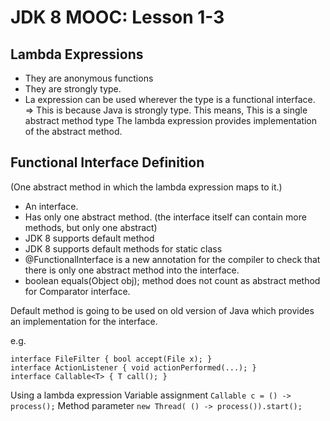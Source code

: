 # JDK 8 MOOC: Lesson 1-3 #

## Lambda Expressions ##
- They are anonymous functions
- They are strongly type.
- La expression can be used  wherever the type is a functional interface. 
	=> This is because Java is strongly type. This means,
		This is a single abstract method type
		The lambda expression provides implementation of the abstract method.

## Functional Interface Definition ##
(One abstract method in which the lambda expression maps to it.)

- An interface.
- Has only one abstract method. (the interface itself can contain more methods, but only one abstract)
- JDK 8 supports default method
- JDK 8 supports default methods for static class
- @FunctionalInterface is a new annotation for the compiler 
   to check that there is only one abstract method into the interface.
- boolean equals(Object obj); method does not count as abstract method for Comparator interface.
   
Default method is going to be used on old version of Java which provides an implementation 
for the interface.

e.g.

    interface FileFilter { bool accept(File x); }
    interface ActionListener { void actionPerformed(...); }
    interface Callable<T> { T call(); }

Using a lambda expression
Variable assignment
	`Callable c = () -> process();`
Method parameter
	`new Thread( () -> process()).start();`
	

